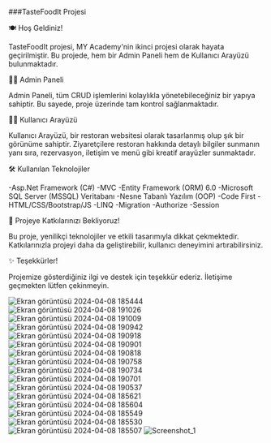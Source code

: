 ###TasteFoodIt Projesi

🍽️ Hoş Geldiniz!

TasteFoodIt projesi, MY Academy'nin ikinci projesi olarak hayata geçirilmiştir. Bu projede, hem bir Admin Paneli hem de Kullanıcı Arayüzü bulunmaktadır.

👨‍💼 Admin Paneli

Admin Paneli, tüm CRUD işlemlerini kolaylıkla yönetebileceğiniz bir yapıya sahiptir. Bu sayede, proje üzerinde tam kontrol sağlanmaktadır.

👩‍💻 Kullanıcı Arayüzü

Kullanıcı Arayüzü, bir restoran websitesi olarak tasarlanmış olup şık bir görünüme sahiptir. Ziyaretçilere restoran hakkında detaylı bilgiler sunmanın yanı sıra, rezervasyon, iletişim ve menü gibi kreatif arayüzler sunmaktadır.

🛠️ Kullanılan Teknolojiler

-Asp.Net Framework (C#)
-MVC
-Entity Framework (ORM) 6.0
-Microsoft SQL Server (MSSQL) Veritabanı
-Nesne Tabanlı Yazılım (OOP)
-Code First
-HTML/CSS/Bootstrap/JS
-LINQ
-Migration
-Authorize
-Session

📝 Projeye Katkılarınızı Bekliyoruz!

Bu proje, yenilikçi teknolojiler ve etkili tasarımıyla dikkat çekmektedir. Katkılarınızla projeyi daha da geliştirebilir, kullanıcı deneyimini artırabilirsiniz.

✨ Teşekkürler!

Projemize gösterdiğiniz ilgi ve destek için teşekkür ederiz. İletişime geçmekten lütfen çekinmeyin.
  
![Ekran görüntüsü 2024-04-08 185444](https://github.com/ErtugrulGDuman/TasteFoodIt/assets/101699189/d0c9dd4d-3623-4525-a347-c66547f6c3f6)
![Ekran görüntüsü 2024-04-08 191026](https://github.com/ErtugrulGDuman/TasteFoodIt/assets/101699189/32c33300-588c-422b-bb80-56b6c4a53497)
![Ekran görüntüsü 2024-04-08 191009](https://github.com/ErtugrulGDuman/TasteFoodIt/assets/101699189/fcb81b21-70ff-4fe4-a0b9-27c515d08dd3)
![Ekran görüntüsü 2024-04-08 190942](https://github.com/ErtugrulGDuman/TasteFoodIt/assets/101699189/9dd4ed59-8846-4627-8ad4-a22a76240cbb)
![Ekran görüntüsü 2024-04-08 190918](https://github.com/ErtugrulGDuman/TasteFoodIt/assets/101699189/1a9e9b76-a6c5-48e7-a7a3-bb01e56e10f5)
![Ekran görüntüsü 2024-04-08 190901](https://github.com/ErtugrulGDuman/TasteFoodIt/assets/101699189/6e8e26a0-d0bd-496c-a2b0-9a1567d24fba)
![Ekran görüntüsü 2024-04-08 190818](https://github.com/ErtugrulGDuman/TasteFoodIt/assets/101699189/5f0e2038-2343-4219-8fa0-d7341e2a2d9c)
![Ekran görüntüsü 2024-04-08 190758](https://github.com/ErtugrulGDuman/TasteFoodIt/assets/101699189/12969929-2d09-4d4b-87e2-685630cecba4)
![Ekran görüntüsü 2024-04-08 190734](https://github.com/ErtugrulGDuman/TasteFoodIt/assets/101699189/6a2ab3d3-825c-4b8f-aefb-fb64d66fc2a9)
![Ekran görüntüsü 2024-04-08 190701](https://github.com/ErtugrulGDuman/TasteFoodIt/assets/101699189/86ac8bae-2f07-468b-a018-96d8713e8d54)
![Ekran görüntüsü 2024-04-08 190537](https://github.com/ErtugrulGDuman/TasteFoodIt/assets/101699189/5351a60d-8827-4816-8ff0-af4fe689c88e)
![Ekran görüntüsü 2024-04-08 185621](https://github.com/ErtugrulGDuman/TasteFoodIt/assets/101699189/17977577-a42d-41d3-bb4d-800dd3a7e1e2)
![Ekran görüntüsü 2024-04-08 185604](https://github.com/ErtugrulGDuman/TasteFoodIt/assets/101699189/7aaa86e3-4bfe-4026-9eda-586c2adfe712)
![Ekran görüntüsü 2024-04-08 185549](https://github.com/ErtugrulGDuman/TasteFoodIt/assets/101699189/eb7ea502-092f-4a82-beef-3a6f276ec808)
![Ekran görüntüsü 2024-04-08 185530](https://github.com/ErtugrulGDuman/TasteFoodIt/assets/101699189/b6affcd8-bc11-47db-b084-d46198d53b5f)
![Ekran görüntüsü 2024-04-08 185507](https://github.com/ErtugrulGDuman/TasteFoodIt/assets/101699189/44b960b2-1ac1-4bae-a08f-81446ebfdbc8)
![Screenshot_1](https://github.com/busenurdmb/TasteFoodIt/blob/master/TasteFoodIt/Templates/img/veritaban%C4%B1.png)
